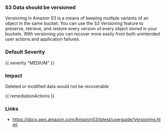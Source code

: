 
### S3 Data should be versioned


Versioning in Amazon S3 is a means of keeping multiple variants of an object in the same bucket. 
You can use the S3 Versioning feature to preserve, retrieve, and restore every version of every object stored in your buckets. 
With versioning you can recover more easily from both unintended user actions and application failures.


### Default Severity
{{ severity "MEDIUM" }}

### Impact
Deleted or modified data would not be recoverable

<!-- DO NOT CHANGE -->
{{ remediationActions }}

### Links
- https://docs.aws.amazon.com/AmazonS3/latest/userguide/Versioning.html
        